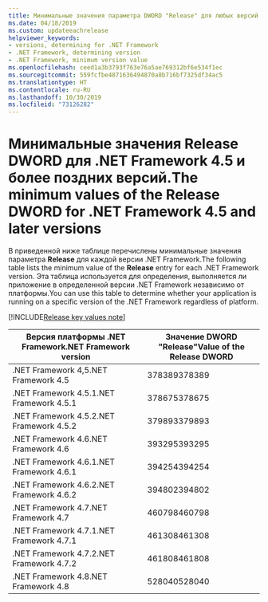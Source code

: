 ```yaml
---
title: Минимальные значения параметра DWORD "Release" для любых версий .NET Framework
ms.date: 04/18/2019
ms.custom: updateeachrelease
helpviewer_keywords:
- versions, determining for .NET Framework
- .NET Framework, determining version
- .NET Framework, minimum version value
ms.openlocfilehash: ceed1a3b3793f763e76a5ae769312bf6e534f1ec
ms.sourcegitcommit: 559fcfbe4871636494870a8b716bf7325df34ac5
ms.translationtype: HT
ms.contentlocale: ru-RU
ms.lasthandoff: 10/30/2019
ms.locfileid: "73126282"
---
```

# <a name="the-minimum-values-of-the-release-dword-for-net-framework-45-and-later-versions"></a><span data-ttu-id="7e270-102">Минимальные значения Release DWORD для .NET Framework 4.5 и более поздних версий.</span><span class="sxs-lookup"><span data-stu-id="7e270-102">The minimum values of the Release DWORD for .NET Framework 4.5 and later versions</span></span>

<span data-ttu-id="7e270-103">В приведенной ниже таблице перечислены минимальные значения параметра **Release** для каждой версии .NET Framework.</span><span class="sxs-lookup"><span data-stu-id="7e270-103">The following table lists the minimum value of the **Release** entry for each .NET Framework version.</span></span> <span data-ttu-id="7e270-104">Эта таблица используется для определения, выполняется ли приложение в определенной версии .NET Framework независимо от платформы.</span><span class="sxs-lookup"><span data-stu-id="7e270-104">You can use this table to determine whether your application is running on a specific version of the .NET Framework regardless of platform.</span></span>

[!INCLUDE[Release key values note](~/includes/version-keys-note.md)]

|<span data-ttu-id="7e270-105">Версия платформы .NET Framework</span><span class="sxs-lookup"><span data-stu-id="7e270-105">.NET Framework version</span></span>|<span data-ttu-id="7e270-106">Значение DWORD "Release"</span><span class="sxs-lookup"><span data-stu-id="7e270-106">Value of the Release DWORD</span></span>|
|--------------------------------|-------------|
|<span data-ttu-id="7e270-107">.NET Framework 4,5</span><span class="sxs-lookup"><span data-stu-id="7e270-107">.NET Framework 4.5</span></span>|<span data-ttu-id="7e270-108">378389</span><span class="sxs-lookup"><span data-stu-id="7e270-108">378389</span></span>|
|<span data-ttu-id="7e270-109">.NET Framework 4.5.1</span><span class="sxs-lookup"><span data-stu-id="7e270-109">.NET Framework 4.5.1</span></span>|<span data-ttu-id="7e270-110">378675</span><span class="sxs-lookup"><span data-stu-id="7e270-110">378675</span></span>|
|<span data-ttu-id="7e270-111">.NET Framework 4.5.2</span><span class="sxs-lookup"><span data-stu-id="7e270-111">.NET Framework 4.5.2</span></span>|<span data-ttu-id="7e270-112">379893</span><span class="sxs-lookup"><span data-stu-id="7e270-112">379893</span></span>|
|<span data-ttu-id="7e270-113">.NET Framework 4.6</span><span class="sxs-lookup"><span data-stu-id="7e270-113">.NET Framework 4.6</span></span>|<span data-ttu-id="7e270-114">393295</span><span class="sxs-lookup"><span data-stu-id="7e270-114">393295</span></span>|
|<span data-ttu-id="7e270-115">.NET Framework 4.6.1</span><span class="sxs-lookup"><span data-stu-id="7e270-115">.NET Framework 4.6.1</span></span>|<span data-ttu-id="7e270-116">394254</span><span class="sxs-lookup"><span data-stu-id="7e270-116">394254</span></span>|
|<span data-ttu-id="7e270-117">.NET Framework 4.6.2</span><span class="sxs-lookup"><span data-stu-id="7e270-117">.NET Framework 4.6.2</span></span>|<span data-ttu-id="7e270-118">394802</span><span class="sxs-lookup"><span data-stu-id="7e270-118">394802</span></span>|
|<span data-ttu-id="7e270-119">.NET Framework 4.7</span><span class="sxs-lookup"><span data-stu-id="7e270-119">.NET Framework 4.7</span></span>|<span data-ttu-id="7e270-120">460798</span><span class="sxs-lookup"><span data-stu-id="7e270-120">460798</span></span>|
|<span data-ttu-id="7e270-121">.NET Framework 4.7.1</span><span class="sxs-lookup"><span data-stu-id="7e270-121">.NET Framework 4.7.1</span></span>|<span data-ttu-id="7e270-122">461308</span><span class="sxs-lookup"><span data-stu-id="7e270-122">461308</span></span>|
|<span data-ttu-id="7e270-123">.NET Framework 4.7.2</span><span class="sxs-lookup"><span data-stu-id="7e270-123">.NET Framework 4.7.2</span></span>|<span data-ttu-id="7e270-124">461808</span><span class="sxs-lookup"><span data-stu-id="7e270-124">461808</span></span>|
|<span data-ttu-id="7e270-125">.NET Framework 4.8</span><span class="sxs-lookup"><span data-stu-id="7e270-125">.NET Framework 4.8</span></span>|<span data-ttu-id="7e270-126">528040</span><span class="sxs-lookup"><span data-stu-id="7e270-126">528040</span></span>|
